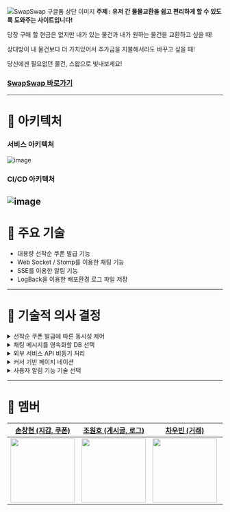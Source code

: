 ![SwapSwap 구글폼 상단 이미지](https://github.com/Team-Piglin/swapswap/assets/123870616/99dc610f-929c-4aae-a4c4-816d6fc59f15)
**주제 : 유저 간 물물교환을 쉽고 편리하게 할 수 있도록 도와주는 사이트입니다!**

당장 구매 할 현금은 없지만 내가 있는 물건과 내가 원하는 물건을 교환하고 싶을 때! 

상대방이 내 물건보다 더 가치있어서 추가금을 지불해서라도 바꾸고 싶을 때! 

당신에겐 필요없던 물건, 스왑으로 빛내보세요!

### [SwapSwap 바로가기](http://swapswap.shop/)
---
# 💙 아키텍처
### 서비스 아키텍처
![image](https://github.com/Team-Piglin/swapswap/assets/123870616/a504b965-6ce4-4758-bf32-1a2ca76cee2e)
### CI/CD 아키텍처
![image](https://github.com/Team-Piglin/swapswap/assets/40788498/4b0a8b5d-839a-4c1a-8424-bb8c9f919d65)
---
# 💙 주요 기술
- 대용량 선착순 쿠폰 발급 기능
- Web Socket / Stomp를 이용한 채팅 기능
- SSE를 이용한 알림 기능
- LogBack을 이용한 배포환경 로그 파일 저장
---
# 💙 기술적 의사 결정
<details>
<summary>선착순 쿠폰 발급에 따른 동시성 제어</summary>
<div markdown="1">

먼저 저희 프로젝트의 선착순 쿠폰 발급에 대한 요구사항은 아래와 같습니다.

> **먼저 들어온 요청이 먼저 처리되야 한다.**
> 

위 요구사항을 만족하기 위해서 동시성 문제를 해결해줄 3가지 문제점을 모두 적용해보았습니다.

낙관적 락은 충돌이 일어나지 않을 것이라 예상하고 어느 정도(변경 감지라면 트랜잭션 끝날 때까지) 코드를 진행 후, 업데이트가 실행될 때, 기존의 조회 버전과 다르다면 예외가 발생하기 떄문에 쓸데없는 코드 실행을 발생시킵니다. 또한, 쿠폰 발급이 성공할 때까지 무한 재시도 로직을 작성해 주어야 합니다. 심지어 쿠폰 발급에 성공할 수 있을지도 모릅니다.

비관적 락은 조회 시점부터 X락을 걸기 때문에 뒤에서 락을 얻기 위해서 락 경합을 하는 쓰레드들에 대해서 별도의 재시도 로직이 필요없습니다. 그래서 보기에는 낙관적 락보다 편해 보이지만 데이터베이스의 자체에 락을 사용하는 것이기 때문에 성능면에서 높은 이득을 보긴 힘들다고 생각하고 낙관적 락보다 속도면에서도 우수하다고 볼 수 없다고 생각했습니다.

그리고 결국 위 두가지 방법 모두, 처음에 얘기한 먼저 들어온 요청이 먼저 처리되어야 한다. 라는 요구사항을 만족할 수 없습니다. 예를 들어낙관적 락의 경우, 어떤 두 요청이 동시에 온다면 성공하지 않은 나머지 요청은 그 다음으로 성공하길 기대하지만, 언제 성공할 지 모르기 때문입니다. 또한, 비관적 락의 경우도 락 경합때문에 락을 얻기 위해 기다리는 쓰레드들 중 어느 쓰레드가 먼저 락을 얻을지 알 수 없기때문에 마찬가지입니다. 

때문에 위 두가지 방법보다 성능면에서도 우수하고 완벽하진 않지만 요구사항을 만족해줄 수 있는 레디스를 최종적으로 선택하였습니다. 레디스의 Incr()를 이용해 조회와 쓰기를 원자 단위로 가져감으로써 동시성에서 발생할 수 있는 문제점을 배제하고 성능을 높일 수 있었습니다.

</div>
</details>
<details>
<summary>채팅 메시지를 영속화할 DB 선택</summary>
<div markdown="1">
## RDBMS를 사용한다면

채팅방 목록을 보여줄 때 채팅방의 마지막 메시지, 마지막 메시지의 시간을 보여주어야 합니다.   이런 요구사항을 만족하기 위해서는 매번 메시지가 전송될 때마다 트랜잭션을 열고 채팅방을 업데이트 해주어야 하는데 이러한 작업은 성능 문제를 야기할 수 있습니다.

또한 채팅 메시지 데이터는 사용자가 많아지고 서비스가 활성화 될 수록 더 많은 데이터가 쌓이게 됩니다. 그래서 수평적 확장 측면을 중요하게 생각하게 되었고 RDBMS는 NoSQL에 비해 수평적 확장이 어렵기때문에 NoSQL을 사용하게 되는 요인 중 하나가 되었습니다.

## NoSQL

RDBMS에 비해 수평적 확장이 용이하도록 설계되어 있습니다. 데이터 양이 증가하면 서버를 추가함으로써 시스템의 확장이 가능하며, 이는 높은 트래픽 및 대용량 데이터 처리에 유리합니다.

NOSQL 데이터 베이스는 특히 쓰기 작업에 있어서 빠른 성능을 제공하는데 이는 메시지를 보낼 때마다 데이터 베이스에 저장을 해야하는 저희 서비스의 요구사항에 맞는 데이터 베이스 입니다.

## MongoDB를 선택한 이유

```java
{
	"roomId":"65b8d7ed9b50660d9cf98b26",
	"senderId":1,
	"type":"CHAT",
	"text":"채팅입니다."
}
```

위처럼 JSON 형태로 넘어온 데이터를 쉽게 처리할 수 있는 MongoDB를 선택했습니다.

채팅 내역이 쌓임에 따라 collection의 크기가 커지면 읽고 쓰기에 시간이 소요될 수 있으나 MongoDB가 제공하는 Sharding과 기능을 사용하여 사용하여 대용량 데이터를 분산하여 저장할 수 있습니다.
</div>
</details>
<details>
<summary>외부 서비스 API 비동기 처리</summary>
<div markdown="1">
  
### 기존 게시글 삭제 시 S3에 올려져 있는 객체 삭제 방식

![image](https://github.com/Team-Piglin/swapswap/assets/123870616/34ba802b-0106-4af5-aceb-34cfa887431e)


### 문제 상황 정의

- PostService 에서 DeletePost 를 진행 하던 중 문제가 생겨 롤백
    - Post는 트랜잭션에 걸려 롤백
        - S3 객체는 외부 리소스여서 트랜잭션을 타지 않기에 삭제가 되어 롤백이 안된다.
    - 회원 입장에서 롤백된 게시글에서 이미지를 찾을 수 없어진다.
        - 이미지를 중요시하는 물물교환 서비스에서 오류가 난 이미지를 사용자에게 보여주면 서비스에 대한 이미지 훼손
- 만약 S3가 아닌 다른 외부 리소스를 사용하는데 이미지 삭제하는데에 오래 걸린다면?
    - 회원 입장에서 Post가 삭제되는 것이 중요한 것이지, S3 객체가 사라지는 것이 중요한 것이 아니다.
    - 만약 이미지 삭제 로직이 오래 걸린다면 사용자가 이걸 기다려야 할까?

### ApplicationEventPublisher 사용

ApplicationEventPublisher를 사용하고 deletePost 메서드의 트랜잭션 환경이 문제없이 끝나면 S3 이미지 삭제 메서드를 비동기 형식으로 처리 한 다음 사용자에게 먼저 게시글 삭제 완료 됐다고 반환

![image](https://github.com/Team-Piglin/swapswap/assets/123870616/a7dc223c-303c-46ec-b178-ccd7580155d4)

</div>
</details>
<details>
<summary>커서 기반 페이지 네이션</summary>
<div markdown="1">
서비스 자체가 전국적으로 게시글을 올릴 수 있고, 물건을 올리기 때문에 대량 데이터 처리 시 문제가 발생

## 오프셋 기반 페이지 네이션의 문제점

### 대량 데이터 처리 시 성능 저하

![image](https://github.com/Team-Piglin/swapswap/assets/123870616/e7dc6f05-883d-4ad7-af43-6d03a04b91f7)


데이터가 100만건이 증가할때마다 응답시간이 늘어나는 것을 볼 수 있습니다.

실제로 테스트를 해보기 위해 더미데이터를 생성하고 PostMan으로 테스트를 진행 해봤습니다.

![image](https://github.com/Team-Piglin/swapswap/assets/123870616/414e0c36-ec0a-4503-9132-456110184691)

![image](https://github.com/Team-Piglin/swapswap/assets/123870616/83ad80aa-618a-4114-905b-82de17db00f3)

![image](https://github.com/Team-Piglin/swapswap/assets/123870616/b96327d6-3d78-4c78-a65b-82cc0b7bb0a1)


### 데이터 중복 조회

![image](https://github.com/Team-Piglin/swapswap/assets/123870616/d7dfa243-bf8f-4fec-aca6-275b6a212771)

오프셋 기반 페이지 네이션의 두번째 문제는 데이터 중복 조회 문제입니다.

게시글 목록을 보고 있다가 다음 페이지로 넘기기 전에 누군가가 새로운 게시글을 쓰면 중복된 게시글을 조회해본 경험 다들 있으실텐데요, 저희 서비스는 전국적으로 글을 올릴 수 있는 서비스이기에 이런 문제가 빈번히 일어날 수 있습니다.

일반적으로 어떤 유저가 도대체 100만 페이지가 넘게 보나? 싶지만 예외가 있습니다. 쿼리 파라미터로 유저가 직접 offset을 넣어서 검색할 수도 있고, 추후 엘라스틱 서치 도입 시 게시글을 서치해야하는데 이때 100만 건이 넘는 곳을 서치할 수도 있습니다. 그리고 악의적인 사용자가 디도스로 100만 페이지 넘는 곳으로 계속 공격을 한다면? 서버가 금방 망가질 수도 있습니다.

 그래서 커서 기반 페이지 네이션을 적용했습니다.
</div>
</details>
<details>
<summary>사용자 알림 기능 기술 선택</summary>
<div markdown="1">
Poling, FCM, Websocket, SSE 중 사용자에게 알림을 전송할 때 어떤 기술을 쓸지 장단점을 들어 고민하였습니다. 

고민을 하다가 SSE로 선택하였는데 가장 큰 이유는 저희 웹 애플리케이션에서의 상황을 생각하였을 때 이벤트(거래요청, 채팅)가 발생하면 사용자는 별다른 HTTP 요청을 할 필요없이 일방적으로  서버로부터 알림만 받으면 되었기에 양방향으로 통신을 할 필요가 없었습니다. 

SSE는 HTTP프로토콜만 사용하여 비교적 가볍고 애플리케이션 특성상 빈번하게 알림이 발생할 수 있는 상황임에도 처음 한번만 연결하면 재연결 과정이 필요가 없어 서버의 부하를 줄일 수 있습니다. 그리고 이벤트들을 비동기적으로 전송하기 때문에 실시간성이 좋아 사용자 경험을 향상시킬 수 있습니다.
</div>
</details>

---

# 💙 멤버

|                     [손창현 (지갑, 쿠폰)](https://github.com/mistarson)                     |                      [조원호 (게시글, 로그)](https://github.com/wonowonow)                      |                       [차우빈 (거래)](https://github.com/ckdnqls)                        |                       [우성현 (유저, 알림)](https://github.com/sungpal)                        |                       [문기현 (채팅)](https://github.com/MoonKiHyun)                 |
|:-----------------------------------------------------------------------------:|:-----------------------------------------------------------------------------:|:-----------------------------------------------------------------------------:|:-----------------------------------------------------------------------------:|:-----------------------------------------------------------------------------:|
| <img src="https://github.com/Team-Piglin/swapswap/assets/123870616/ec6b70e9-4ac5-4e8f-8e05-28a1fa90dc18" width="150">  | <img src="https://github.com/Team-Piglin/swapswap/assets/123870616/0c23806d-82f3-44f7-a648-016b991233bc" width="150">|  <img src="https://github.com/Team-Piglin/swapswap/assets/123870616/d94040eb-da47-4e45-a38a-5bfdf8def5d4" width="150">  | <img src="https://github.com/Team-Piglin/swapswap/assets/123870616/aa0cb48a-b2e8-46e5-aaaa-c253c7a2dc86" width="150">  | <img src="https://github.com/Team-Piglin/swapswap/assets/123870616/fd126a02-5a30-45b8-a115-46bbd96a1e77" width="150">  |

<br>
